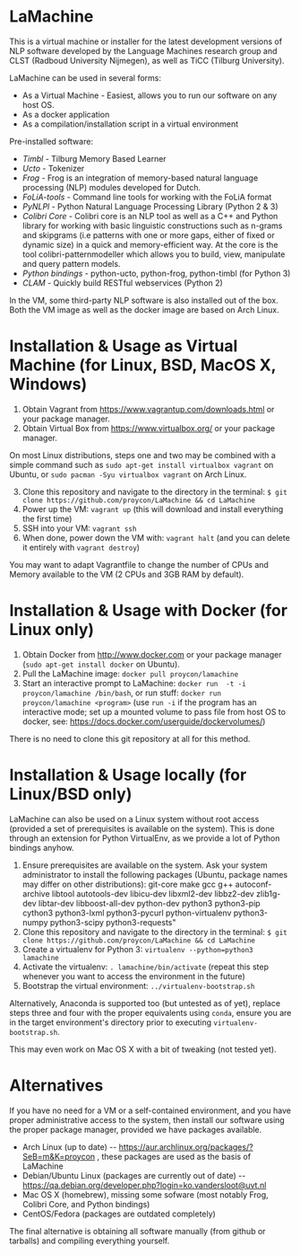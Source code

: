 LaMachine
===========

This is a virtual machine or installer for the latest development versions of
NLP software developed by the Language Machines research group and CLST (Radboud
University Nijmegen), as well as TiCC (Tilburg University). 

LaMachine can be used in several forms:
 * As a Virtual Machine - Easiest, allows you to run our software on any host OS. 
 * As a docker application
 * As a compilation/installation script in a virtual environment 

Pre-installed software:
- *Timbl* - Tilburg Memory Based Learner
- *Ucto* - Tokenizer
- *Frog* - Frog is an integration of memory-based natural language processing (NLP) modules developed for Dutch.
- *FoLiA-tools* - Command line tools for working with the FoLiA format
- *PyNLPl* - Python Natural Language Processing Library (Python 2 & 3)
- *Colibri Core* - Colibri core is an NLP tool as well as a C++ and Python library for working
  with basic linguistic constructions such as n-grams and skipgrams (i.e patterns
  with one or more gaps, either of fixed or dynamic size) in a quick and
  memory-efficient way. At the core is the tool colibri-patternmodeller which
  allows you to build, view, manipulate and query pattern models.
- *Python bindings* - python-ucto, python-frog, python-timbl (for Python 3)
- *CLAM* - Quickly build RESTful webservices (Python 2)

In the VM, some third-party NLP software is also installed out of the box. Both
the VM image as well as the docker image are based on Arch Linux.

Installation & Usage as Virtual Machine (for Linux, BSD, MacOS X, Windows)
=========================================================================

1. Obtain Vagrant from https://www.vagrantup.com/downloads.html or your package manager.
2. Obtain Virtual Box from https://www.virtualbox.org/ or your package manager.

On most Linux distributions, steps one and two may be combined with a simple command such as
``sudo apt-get install virtualbox vagrant`` on Ubuntu, or ``sudo pacman -Syu virtualbox vagrant`` on Arch Linux.

3. Clone this repository and navigate to the directory in the terminal: ``$ git clone https://github.com/proycon/LaMachine && cd LaMachine`` 
4. Power up the VM: ``vagrant up`` (this will download and install everything
the first time)
5. SSH into your VM: ``vagrant ssh``
6. When done, power down the VM with: ``vagrant halt`` (and you can delete it entirely with ``vagrant destroy``)

You may want to adapt Vagrantfile to change the number of CPUs and Memory
available to the VM (2 CPUs and 3GB RAM by default).


Installation & Usage with Docker (for Linux only)
===============================================

1. Obtain Docker from http://www.docker.com or your package manager (``sudo apt-get install docker`` on Ubuntu).
2. Pull the LaMachine image: ``docker pull proycon/lamachine``
3. Start an interactive prompt to LaMachine: ``docker run  -t -i proycon/lamachine /bin/bash``, or run stuff: ``docker run proycon/lamachine <program>``  (use ``run -i`` if the program has an interactive mode; set up a mounted volume to pass file from host OS to docker, see: https://docs.docker.com/userguide/dockervolumes/)

There is no need to clone this git repository at all for this method.

Installation & Usage locally (for Linux/BSD only)
==============================================

LaMachine can also be used on a Linux system without root access (provided a
set of prerequisites is available on the system). This is done through an
extension for Python VirtualEnv, as we provide a lot of Python bindings anyhow.

1. Ensure prerequisites are available on the system. Ask your system
   administrator to install the following packages (Ubuntu, package names may
   differ on other distributions): git-core make gcc g++ autoconf-archive libtool autotools-dev libicu-dev libxml2-dev libbz2-dev zlib1g-dev libtar-dev libboost-all-dev python-dev python3 python3-pip cython3 python3-lxml python3-pycurl python-virtualenv python3-numpy python3-scipy python3-requests"
2. Clone this repository and navigate to the directory in the terminal: ``$ git clone https://github.com/proycon/LaMachine && cd LaMachine`` 
3. Create a virtualenv for Python 3: ``virtualenv --python=python3 lamachine``
4. Activate the virtualenv: ``. lamachine/bin/activate``  (repeat this step whenever you want to access the environment in the future)
5. Bootstrap the virtual environment: ``../virtualenv-bootstrap.sh``

Alternatively, Anaconda is supported too (but untested as of yet), replace
steps three and four with the proper equivalents using ``conda``, ensure you are in the
target environment's directory prior to executing
``virtualenv-bootstrap.sh``. 

This may even work on Mac OS X with a bit of tweaking (not tested yet).
 
Alternatives
====================

If you have no need for a VM or a self-contained environment, and you have proper
administrative access to the system, then install our software using the proper
package manager, provided we have packages available.

* Arch Linux (up to date) -- https://aur.archlinux.org/packages/?SeB=m&K=proycon , these packages are used as the basis of LaMachine
* Debian/Ubuntu Linux (packages are currently out of date) -- https://qa.debian.org/developer.php?login=ko.vandersloot@uvt.nl
* Mac OS X (homebrew), missing some sofware (most notably Frog, Colibri Core, and Python bindings)
* CentOS/Fedora (packages are outdated completely)

The final alternative is obtaining all software manually (from github or
tarballs) and compiling everything yourself.
